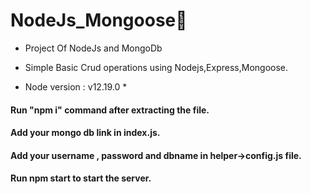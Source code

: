 # NodeJs_Mongoose:monocle_face:



* Project Of NodeJs and MongoDb
* Simple Basic Crud operations using Nodejs,Express,Mongoose.

* Node version : v12.19.0 *

####  Run "npm i" command after extracting the file.
#### Add your mongo db link in index.js.
####  Add your username , password and dbname in helper->config.js file.
####  Run npm start to start the server.


